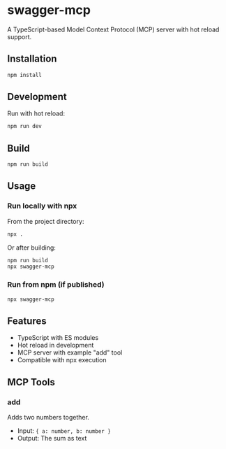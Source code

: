 # swagger-mcp

A TypeScript-based Model Context Protocol (MCP) server with hot reload support.

## Installation

```bash
npm install
```

## Development

Run with hot reload:
```bash
npm run dev
```

## Build

```bash
npm run build
```

## Usage

### Run locally with npx

From the project directory:
```bash
npx .
```

Or after building:
```bash
npm run build
npx swagger-mcp
```

### Run from npm (if published)

```bash
npx swagger-mcp
```

## Features

- TypeScript with ES modules
- Hot reload in development
- MCP server with example "add" tool
- Compatible with npx execution

## MCP Tools

### add
Adds two numbers together.
- Input: `{ a: number, b: number }`
- Output: The sum as text
